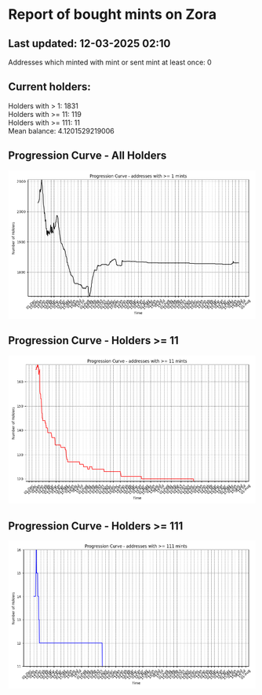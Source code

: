 # Report of bought mints on Zora
## Last updated: 12-03-2025 02:10
Addresses which minted with mint or sent mint at least once: 0

## Current holders:
Holders with > 1: 1831  
Holders with >= 11: 119  
Holders with >= 111: 11  
Mean balance: 4.1201529219006  

## Progression Curve - All Holders
![addresses with >= 1 mint](progression_curve_all.png)
## Progression Curve - Holders >= 11
![addresses with >= 11 mints](progression_curve_gt_11.png)
## Progression Curve - Holders >= 111
![addresses with >= 111 mints](progression_curve_gt_111.png)
